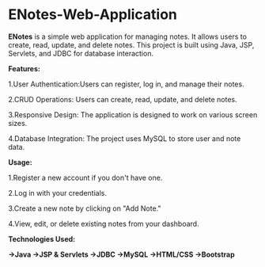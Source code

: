 # ENotes-Web-Application

**ENotes** is a simple web application for managing notes. It allows users to create, read, update, and delete notes. This project is built using Java, JSP, Servlets, and JDBC for database interaction.

**Features:**

1.User Authentication:Users can register, log in, and manage their notes.

2.CRUD Operations: Users can create, read, update, and delete notes.

3.Responsive Design: The application is designed to work on various screen sizes.

4.Database Integration: The project uses MySQL to store user and note data.

**Usage:**

1.Register a new account if you don't have one.

2.Log in with your credentials.

3.Create a new note by clicking on "Add Note."

4.View, edit, or delete existing notes from your dashboard.

**Technologies Used:**

**->Java
->JSP & Servlets
->JDBC
->MySQL
->HTML/CSS
->Bootstrap**
